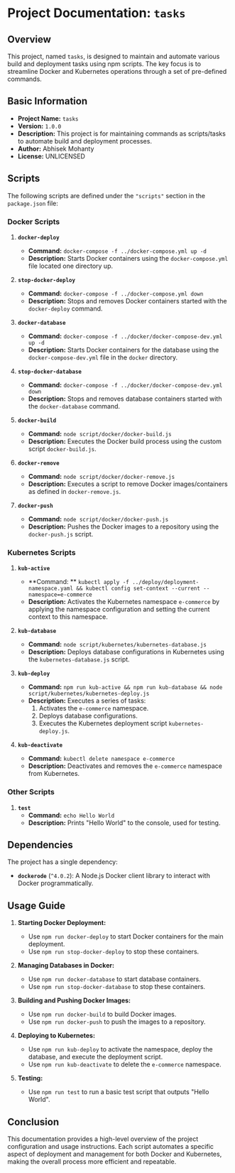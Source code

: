 # Project Documentation: `tasks`

## Overview

This project, named `tasks`, is designed to maintain and automate various build and deployment tasks using npm scripts.
The key focus is to streamline Docker and Kubernetes operations through a set of pre-defined commands.

## Basic Information

- **Project Name:** `tasks`
- **Version:** `1.0.0`
- **Description:** This project is for maintaining commands as scripts/tasks to automate build and deployment processes.
- **Author:** Abhisek Mohanty
- **License:** UNLICENSED

## Scripts

The following scripts are defined under the `"scripts"` section in the `package.json` file:

### Docker Scripts

1. **`docker-deploy`**
    - **Command:** `docker-compose -f ../docker-compose.yml up -d`
    - **Description:** Starts Docker containers using the `docker-compose.yml` file located one directory up.

2. **`stop-docker-deploy`**
    - **Command:** `docker-compose -f ../docker-compose.yml down`
    - **Description:** Stops and removes Docker containers started with the `docker-deploy` command.

3. **`docker-database`**
    - **Command:** `docker-compose -f ../docker/docker-compose-dev.yml up -d`
    - **Description:** Starts Docker containers for the database using the `docker-compose-dev.yml` file in the `docker`
      directory.

4. **`stop-docker-database`**
    - **Command:** `docker-compose -f ../docker/docker-compose-dev.yml down`
    - **Description:** Stops and removes database containers started with the `docker-database` command.

5. **`docker-build`**
    - **Command:** `node script/docker/docker-build.js`
    - **Description:** Executes the Docker build process using the custom script `docker-build.js`.

6. **`docker-remove`**
    - **Command:** `node script/docker/docker-remove.js`
    - **Description:** Executes a script to remove Docker images/containers as defined in `docker-remove.js`.

7. **`docker-push`**
    - **Command:** `node script/docker/docker-push.js`
    - **Description:** Pushes the Docker images to a repository using the `docker-push.js` script.

### Kubernetes Scripts

1. **`kub-active`**
    - **Command:
      ** `kubectl apply -f ../deploy/deployment-namespace.yaml && kubectl config set-context --current --namespace=e-commerce`
    - **Description:** Activates the Kubernetes namespace `e-commerce` by applying the namespace configuration and
      setting the current context to this namespace.

2. **`kub-database`**
    - **Command:** `node script/kubernetes/kubernetes-database.js`
    - **Description:** Deploys database configurations in Kubernetes using the `kubernetes-database.js` script.

3. **`kub-deploy`**
    - **Command:** `npm run kub-active && npm run kub-database && node script/kubernetes/kubernetes-deploy.js`
    - **Description:** Executes a series of tasks:
        1. Activates the `e-commerce` namespace.
        2. Deploys database configurations.
        3. Executes the Kubernetes deployment script `kubernetes-deploy.js`.

4. **`kub-deactivate`**
    - **Command:** `kubectl delete namespace e-commerce`
    - **Description:** Deactivates and removes the `e-commerce` namespace from Kubernetes.

### Other Scripts

1. **`test`**
    - **Command:** `echo Hello World`
    - **Description:** Prints "Hello World" to the console, used for testing.

## Dependencies

The project has a single dependency:

- **`dockerode`** (`^4.0.2`): A Node.js Docker client library to interact with Docker programmatically.

## Usage Guide

1. **Starting Docker Deployment:**
    - Use `npm run docker-deploy` to start Docker containers for the main deployment.
    - Use `npm run stop-docker-deploy` to stop these containers.

2. **Managing Databases in Docker:**
    - Use `npm run docker-database` to start database containers.
    - Use `npm run stop-docker-database` to stop these containers.

3. **Building and Pushing Docker Images:**
    - Use `npm run docker-build` to build Docker images.
    - Use `npm run docker-push` to push the images to a repository.

4. **Deploying to Kubernetes:**
    - Use `npm run kub-deploy` to activate the namespace, deploy the database, and execute the deployment script.
    - Use `npm run kub-deactivate` to delete the `e-commerce` namespace.

5. **Testing:**
    - Use `npm run test` to run a basic test script that outputs "Hello World".

## Conclusion

This documentation provides a high-level overview of the project configuration and usage instructions. Each script
automates a specific aspect of deployment and management for both Docker and Kubernetes, making the overall process more
efficient and repeatable.
